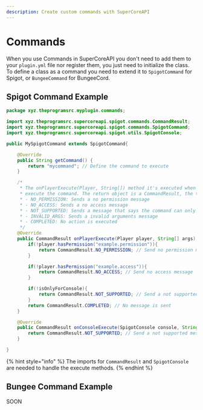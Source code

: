 ```yaml
---
description: Create custom commands with SuperCoreAPI
---
```


# Commands

When you use Commands in SuperCoreAPI you don't need to add them to your `plugin.yml` file nor register them, you just need to initialize the class. To define a class as a command you need to extend it to `SpigotCommand` for Spigot, or `BungeeCommand` for BungeeCord.

## Spigot Command Example

```java
package xyz.theprogramsrc.myplugin.commands;

import xyz.theprogramsrc.supercoreapi.spigot.commands.CommandResult;
import xyz.theprogramsrc.supercoreapi.spigot.commands.SpigotCommand;
import xyz.theprogramsrc.supercoreapi.spigot.utils.SpigotConsole;

public MySpigotCommand extends SpigotCommand{

    @Override
    public String getCommand() {
        return "mycommand"; // Define the command to execute
    }

    /*
     * The onPlayerExecute(Player, String[]) method it's executed when a player
     * execute the command. The return object is a CommandResult, the types are:
     * - NO_PERMISSION: Sends a no permission message
     * - NO_ACCESS: Sends a no access message
     * - NOT_SUPPORTED: Sends a message that says the command can only be executed in the console
     * - INVALID_ARGS: Sends a invalid arguments message
     * - COMPLETED: No action is executed
     */
    @Override
    public CommandResult onPlayerExecute(Player player, String[] args) {
        if(!player.hasPermission("example.permission")){
            return CommandResult.NO_PERMISSION; // Send no permission message
        }

        if(!player.hasPermission("example.access")){
            return CommandResult.NO_ACCESS; // Send no access message
        }

        if(!isOnlyForConsole){
            return CommandResult.NOT_SUPPORTED; // Send a not supported message
        }
        return CommandResult.COMPLETED; // No message is sent
    }

    @Override
    public CommandResult onConsoleExecute(SpigotConsole console, String[] args) {
        return CommandResult.NOT_SUPPORTED; // Send a not supported message
    }

}
```

{% hint style="info" %}
The imports for `CommandResult` and `SpigotConsole` are needed to handle the execute methods.
{% endhint %}

## Bungee Command Example

SOON

